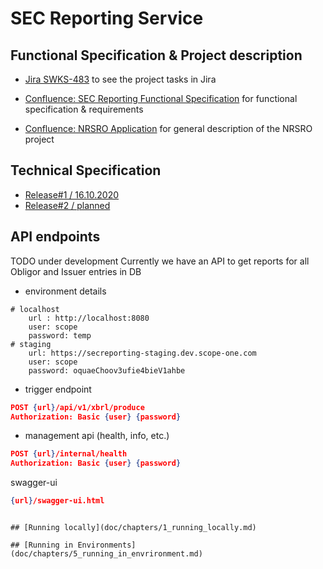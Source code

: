 # SEC Reporting Service
## Functional Specification & Project description

* [Jira SWKS-483](https://jira.scopegroup.com/browse/SWKS-483) to see the project tasks in Jira

* [Confluence: SEC Reporting Functional Specification](https://confluence.scopegroup.com/pages/editpage.action?pageId=69992746) for functional specification & requirements

* [Confluence: NRSRO Application](https://confluence.scopegroup.com/display/SCOP/Project+documents+and+resources) for general description of the NRSRO project

## Technical Specification
* [Release#1 / 16.10.2020](doc\release\1\architecture.md) 
* [Release#2 / planned](doc\release\2\architecture.md) 


## API endpoints
TODO under development
Currently we have an API to get reports for all Obligor and Issuer entries in DB

* environment details
```
# localhost 
    url : http://localhost:8080
    user: scope
    password: temp
# staging
    url: https://secreporting-staging.dev.scope-one.com
    user: scope
    password: oquaeChoov3ufie4bieV1ahbe
```
* trigger endpoint
```json
POST {url}/api/v1/xbrl/produce
Authorization: Basic {user} {password}
```
* management api (health, info, etc.)
```json
POST {url}/internal/health
Authorization: Basic {user} {password}
```
swagger-ui
```json
{url}/swagger-ui.html

```
```

## [Running locally](doc/chapters/1_running_locally.md)

## [Running in Environments](doc/chapters/5_running_in_envrironment.md)

```